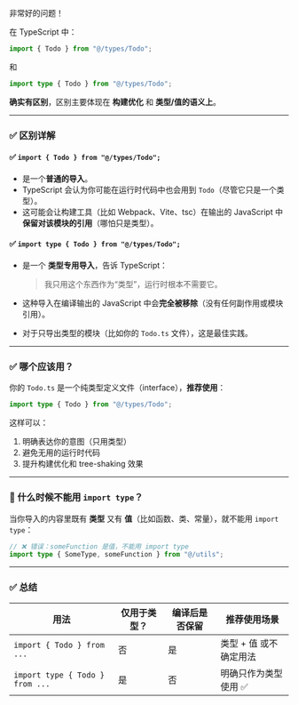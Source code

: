 非常好的问题！

在 TypeScript 中：

```ts
import { Todo } from "@/types/Todo";
```

和

```ts
import type { Todo } from "@/types/Todo";
```

**确实有区别**，区别主要体现在 **构建优化** 和 **类型/值的语义上**。

---

### ✅ 区别详解

#### ✅ `import { Todo } from "@/types/Todo";`

- 是一个**普通的导入**。
- TypeScript 会认为你可能在运行时代码中也会用到 `Todo`（尽管它只是一个类型）。
- 这可能会让构建工具（比如 Webpack、Vite、tsc）在输出的 JavaScript 中**保留对该模块的引用**（哪怕只是类型）。

#### ✅ `import type { Todo } from "@/types/Todo";`

- 是一个 **类型专用导入**，告诉 TypeScript：

  > 我只用这个东西作为“类型”，运行时根本不需要它。

- 这种导入在编译输出的 JavaScript 中会**完全被移除**（没有任何副作用或模块引用）。
- 对于只导出类型的模块（比如你的 `Todo.ts` 文件），这是最佳实践。

---

### ✅ 哪个应该用？

你的 `Todo.ts` 是一个纯类型定义文件（interface），**推荐使用**：

```ts
import type { Todo } from "@/types/Todo";
```

这样可以：

1. 明确表达你的意图（只用类型）
2. 避免无用的运行时代码
3. 提升构建优化和 tree-shaking 效果

---

### 🚫 什么时候不能用 `import type`？

当你导入的内容里既有 **类型** 又有 **值**（比如函数、类、常量），就不能用 `import type`：

```ts
// ❌ 错误：someFunction 是值，不能用 import type
import type { SomeType, someFunction } from "@/utils";
```

---

### ✅ 总结

| 用法                            | 仅用于类型？ | 编译后是否保留 | 推荐使用场景           |
| ------------------------------- | ------------ | -------------- | ---------------------- |
| `import { Todo } from ...`      | 否           | 是             | 类型 + 值 或不确定用法 |
| `import type { Todo } from ...` | 是           | 否             | 明确只作为类型使用 ✅  |
